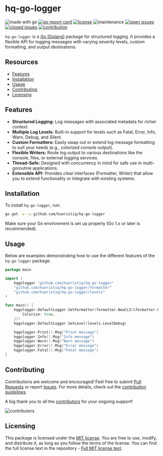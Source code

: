 # hq-go-logger

![made with go](https://img.shields.io/badge/made%20with-Go-1E90FF.svg) [![go report card](https://goreportcard.com/badge/github.com/hueristiq/hq-go-logger)](https://goreportcard.com/report/github.com/hueristiq/hq-go-logger) [![license](https://img.shields.io/badge/license-MIT-gray.svg?color=1E90FF)](https://github.com/hueristiq/hq-go-logger/blob/master/LICENSE) ![maintenance](https://img.shields.io/badge/maintained%3F-yes-1E90FF.svg) [![open issues](https://img.shields.io/github/issues-raw/hueristiq/hq-go-logger.svg?style=flat&color=1E90FF)](https://github.com/hueristiq/hq-go-logger/issues?q=is:issue+is:open) [![closed issues](https://img.shields.io/github/issues-closed-raw/hueristiq/hq-go-logger.svg?style=flat&color=1E90FF)](https://github.com/hueristiq/hq-go-logger/issues?q=is:issue+is:closed) [![contribution](https://img.shields.io/badge/contributions-welcome-1E90FF.svg)](https://github.com/hueristiq/hq-go-logger/blob/master/CONTRIBUTING.md)

`hq-go-logger` is a [Go (Golang)](https://golang.org/) package for structured logging. It provides a flexible API for logging messages with varying severity levels, custom formatting, and output destinations.

## Resources

- [Features](#features)
- [Installation](#installation)
- [Usage](#usage)
- [Contributing](#contributing)
- [Licensing](#licensing)

## Features

- **Structured Logging:** Log messages with associated metadata for richer context.
- **Multiple Log Levels:** Built-in support for levels such as Fatal, Error, Info, Warn, Debug, and Silent.
- **Custom Formatters:** Easily swap out or extend log message formatting to suit your needs (e.g., colorized console output).
- **Flexible Writers:** Route log output to various destinations like the console, files, or external logging services.
- **Thread-Safe:** Designed with concurrency in mind for safe use in multi-goroutine applications.
- **Extensible API:** Provides clear interfaces (Formatter, Writer) that allow you to extend functionality or integrate with existing systems.

## Installation

To install `hq-go-logger`, run:

```bash
go get -v -u github.com/hueristiq/hq-go-logger
```

Make sure your Go environment is set up properly (Go 1.x or later is recommended).

## Usage

Below are examples demonstrating how to use the different features of the `hq-go-logger` package.

```go
package main

import (
	hqgologger "github.com/hueristiq/hq-go-logger"
	"github.com/hueristiq/hq-go-logger/formatter"
	"github.com/hueristiq/hq-go-logger/levels"
)

func main() {
	hqgologger.DefaultLogger.SetFormatter(formatter.NewCLI(&formatter.CLIOptions{
		Colorize: true,
	}))
	hqgologger.DefaultLogger.SetLevel(levels.LevelDebug)

	hqgologger.Print().Msg("Print message")
	hqgologger.Info().Msg("Info message")
	hqgologger.Warn().Msg("Warn message")
	hqgologger.Error().Msg("Error message")
	hqgologger.Fatal().Msg("Fatal message")
}
```

## Contributing

Contributions are welcome and encouraged! Feel free to submit [Pull Requests](https://github.com/hueristiq/hq-go-logger/pulls) or report [Issues](https://github.com/hueristiq/hq-go-logger/issues). For more details, check out the [contribution guidelines](https://github.com/hueristiq/hq-go-logger/blob/master/CONTRIBUTING.md).

A big thank you to all the [contributors](https://github.com/hueristiq/hq-go-logger/graphs/contributors) for your ongoing support!

![contributors](https://contrib.rocks/image?repo=hueristiq/hq-go-logger&max=500)

## Licensing

This package is licensed under the [MIT license](https://opensource.org/license/mit). You are free to use, modify, and distribute it, as long as you follow the terms of the license. You can find the full license text in the repository - [Full MIT license text](https://github.com/hueristiq/hq-go-logger/blob/master/LICENSE).